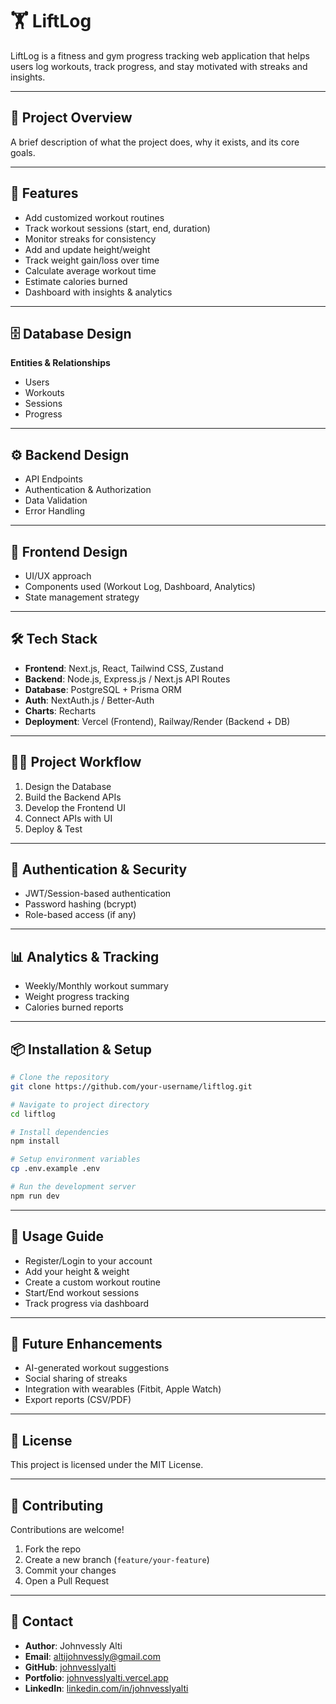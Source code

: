 # 🏋️ LiftLog

LiftLog is a fitness and gym progress tracking web application that helps users log workouts, track progress, and stay motivated with streaks and insights.

---

## 📖 Project Overview
A brief description of what the project does, why it exists, and its core goals.

---

## 🚀 Features
- Add customized workout routines  
- Track workout sessions (start, end, duration)  
- Monitor streaks for consistency  
- Add and update height/weight  
- Track weight gain/loss over time  
- Calculate average workout time  
- Estimate calories burned  
- Dashboard with insights & analytics  

---

## 🗄️ Database Design
**Entities & Relationships**  
- Users  
- Workouts  
- Sessions  
- Progress

---

## ⚙️ Backend Design
- API Endpoints  
- Authentication & Authorization  
- Data Validation  
- Error Handling  

---

## 🎨 Frontend Design
- UI/UX approach  
- Components used (Workout Log, Dashboard, Analytics)  
- State management strategy  

---

## 🛠️ Tech Stack
- **Frontend**: Next.js, React, Tailwind CSS, Zustand  
- **Backend**: Node.js, Express.js / Next.js API Routes  
- **Database**: PostgreSQL + Prisma ORM  
- **Auth**: NextAuth.js / Better-Auth  
- **Charts**: Recharts  
- **Deployment**: Vercel (Frontend), Railway/Render (Backend + DB)  

---

## 🧑‍💻 Project Workflow
1. Design the Database  
2. Build the Backend APIs  
3. Develop the Frontend UI  
4. Connect APIs with UI  
5. Deploy & Test  

---

## 🔐 Authentication & Security
- JWT/Session-based authentication  
- Password hashing (bcrypt)  
- Role-based access (if any)  

---

## 📊 Analytics & Tracking
- Weekly/Monthly workout summary  
- Weight progress tracking  
- Calories burned reports  

---

## 📦 Installation & Setup
```bash
# Clone the repository
git clone https://github.com/your-username/liftlog.git

# Navigate to project directory
cd liftlog

# Install dependencies
npm install

# Setup environment variables
cp .env.example .env

# Run the development server
npm run dev
````

---

## 📌 Usage Guide

* Register/Login to your account
* Add your height & weight
* Create a custom workout routine
* Start/End workout sessions
* Track progress via dashboard

---

## 🔮 Future Enhancements

* AI-generated workout suggestions
* Social sharing of streaks
* Integration with wearables (Fitbit, Apple Watch)
* Export reports (CSV/PDF)

---

## 🧾 License

This project is licensed under the MIT License.

---

## 🙌 Contributing

Contributions are welcome!

1. Fork the repo
2. Create a new branch (`feature/your-feature`)
3. Commit your changes
4. Open a Pull Request

---

## 📧 Contact

* **Author**: Johnvessly Alti
* **Email**: [altijohnvessly@gmail.com](mailto:altijohnvessly@gmail.com)
* **GitHub**: [johnvesslyalti](https://github.com/johnvesslyalti)
* **Portfolio**: [johnvesslyalti.vercel.app](https://johnvesslyalti.vercel.app)
* **LinkedIn**: [linkedin.com/in/johnvesslyalti](https://linkedin.com/in/johnvesslyalti)